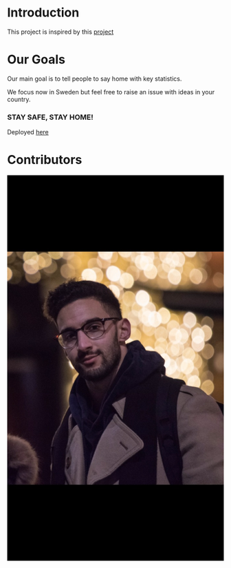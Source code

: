 # Introduction

This project is inspired by this [project](https://github.com/ecohydro/covid-19-waves)

# Our Goals 
Our main goal is to tell people to say home with key statistics. 

We focus now in Sweden but feel free to raise an issue with ideas in your country. 

### STAY SAFE, STAY HOME!

Deployed [here](https://corona-confinement.herokuapp.com/)

# Contributors

<a href="https://github.com/MastafaF" target="_blank"><img src="./ressources/pictures/photo_mastafa.jpg"></a>